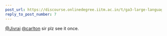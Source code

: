 ```yaml
---
post_url: https://discourse.onlinedegree.iitm.ac.in/t/ga3-large-language-models-discussion-thread-tds-jan-2025/163247/8
reply_to_post_number: 7
---
```

[@Jivraj](/u/jivraj) [@carlton](/u/carlton) sir plz see it once.